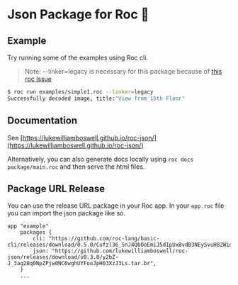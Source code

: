 
# Json Package for Roc 🤘

## Example 

Try running some of the examples using Roc cli.

> Note: --linker=legacy is necessary for this package because of [this roc issue](https://github.com/roc-lang/roc/issues/3609) 

```sh
$ roc run examples/simple1.roc --linker=legacy
Successfully decoded image, title:"View from 15th Floor"
```

## Documentation

See [https://lukewilliamboswell.github.io/roc-json/](https://lukewilliamboswell.github.io/roc-json/)

Alternatively, you can also generate docs locally using `roc docs package/main.roc` and then serve the html files. 

## Package URL Release

You can use the release URL package in your Roc app. In your `app.roc` file you can import the json package like so.

```roc
app "example"
    packages {
        cli: "https://github.com/roc-lang/basic-cli/releases/download/0.5.0/Cufzl36_SnJ4QbOoEmiJ5dIpUxBvdB3NEySvuH82Wio.tar.br",
        json: "https://github.com/lukewilliamboswell/roc-json/releases/download/v0.3.0/y2bZ-J_3aq28q0NpZPjw0NC6wghUYFooJpH03XzJ3Ls.tar.br",
    }
    ...
```
